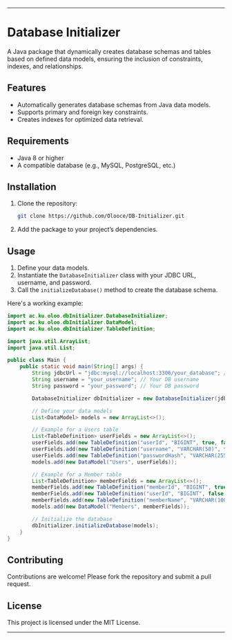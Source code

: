 
---

# Database Initializer

A Java package that dynamically creates database schemas and tables based on defined data models, ensuring the inclusion of constraints, indexes, and relationships.

## Features

- Automatically generates database schemas from Java data models.
- Supports primary and foreign key constraints.
- Creates indexes for optimized data retrieval.

## Requirements

- Java 8 or higher
- A compatible database (e.g., MySQL, PostgreSQL, etc.)

## Installation

1. Clone the repository:
   ```bash
   git clone https://github.com/Olooce/DB-Initializer.git
   ```
2. Add the package to your project’s dependencies.

## Usage

1. Define your data models.
2. Instantiate the `DatabaseInitializer` class with your JDBC URL, username, and password.
3. Call the `initializeDatabase()` method to create the database schema.

Here's a working example:

```java
import ac.ku.oloo.dbInitializer.DatabaseInitializer;
import ac.ku.oloo.dbInitializer.DataModel;
import ac.ku.oloo.dbInitializer.TableDefinition;

import java.util.ArrayList;
import java.util.List;

public class Main {
    public static void main(String[] args) {
        String jdbcUrl = "jdbc:mysql://localhost:3306/your_database"; // Change this to your DB URL
        String username = "your_username"; // Your DB username
        String password = "your_password"; // Your DB password

        DatabaseInitializer dbInitializer = new DatabaseInitializer(jdbcUrl, username, password);

        // Define your data models
        List<DataModel> models = new ArrayList<>();

        // Example for a Users table
        List<TableDefinition> userFields = new ArrayList<>();
        userFields.add(new TableDefinition("userId", "BIGINT", true, false, null, null, false));
        userFields.add(new TableDefinition("username", "VARCHAR(50)", false, false, null, null, false));
        userFields.add(new TableDefinition("passwordHash", "VARCHAR(255)", false, false, null, null, false));
        models.add(new DataModel("Users", userFields));

        // Example for a Member table
        List<TableDefinition> memberFields = new ArrayList<>();
        memberFields.add(new TableDefinition("memberId", "BIGINT", true, false, null, null, false));
        memberFields.add(new TableDefinition("userId", "BIGINT", false, true, "Users", "userId", false));
        memberFields.add(new TableDefinition("memberName", "VARCHAR(100)", false, false, null, null, false));
        models.add(new DataModel("Members", memberFields));

        // Initialize the database
        dbInitializer.initializeDatabase(models);
    }
}
```

## Contributing

Contributions are welcome! Please fork the repository and submit a pull request.

## License

This project is licensed under the MIT License.

---
